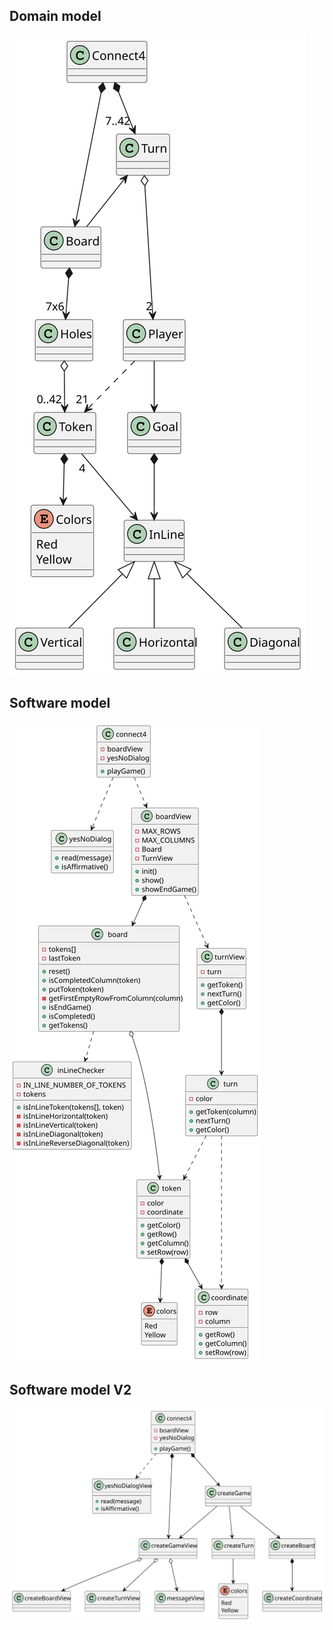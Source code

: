 ## Domain model
![DomainModel](/out/UML/domainModel/domainModel.svg)

## Software model
![SoftwareModel](/out/UML/softwareModel/softwareModel.svg)

## Software model V2
![SoftwareModel](/out/UML/softwareModel_v2/softwareModel_v2.svg)
